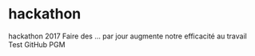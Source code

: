 # hackathon
hackathon 2017
Faire des ... par jour augmente notre efficacité au travail
Test GitHub PGM
